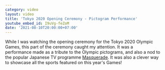 ```yaml
---
category: video
layout: video
title: 'Tokyo 2020 Opening Ceremony - Pictogram Performance'
youtube_embed_id: I9uVg-feZoM
date: '2021-08-10T20:00:00+07:00'
---
```


While I was watching the opening ceremony for the Tokyo 2020 Olympic Games, this part of the ceremony caught my attention. It was a performance made as a tribute to the Olympic pictograms, and also a nod to the popular Japanese TV programme [Masquerade](https://www.youtube.com/watch?v=tyn-wz5Mk_I). It was also a clever way to showcase all the sports featured on this year's Games!
